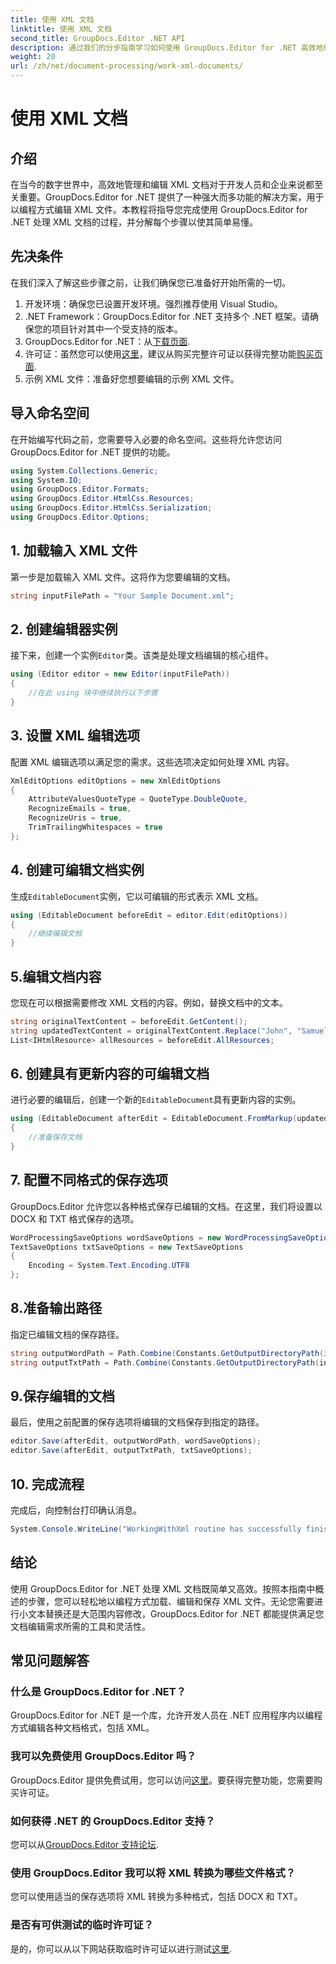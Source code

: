 ```yaml
---
title: 使用 XML 文档
linktitle: 使用 XML 文档
second_title: GroupDocs.Editor .NET API
description: 通过我们的分步指南学习如何使用 GroupDocs.Editor for .NET 高效地编辑 XML 文档，其中涵盖所有必要的步骤和选项。
weight: 20
url: /zh/net/document-processing/work-xml-documents/
---
```


# 使用 XML 文档

## 介绍
在当今的数字世界中，高效地管理和编辑 XML 文档对于开发人员和企业来说都至关重要。GroupDocs.Editor for .NET 提供了一种强大而多功能的解决方案，用于以编程方式编辑 XML 文件。本教程将指导您完成使用 GroupDocs.Editor for .NET 处理 XML 文档的过程，并分解每个步骤以使其简单易懂。
## 先决条件
在我们深入了解这些步骤之前，让我们确保您已准备好开始所需的一切。
1. 开发环境：确保您已设置开发环境。强烈推荐使用 Visual Studio。
2. .NET Framework：GroupDocs.Editor for .NET 支持多个 .NET 框架。请确保您的项目针对其中一个受支持的版本。
3.  GroupDocs.Editor for .NET：从[下载页面](https://releases.groupdocs.com/editor/net/).
4. 许可证：虽然您可以使用[这里](https://purchase.groupdocs.com/temporary-license/)，建议从购买完整许可证以获得完整功能[购买页面](https://purchase.groupdocs.com/buy).
5. 示例 XML 文件：准备好您想要编辑的示例 XML 文件。
## 导入命名空间
在开始编写代码之前，您需要导入必要的命名空间。这些将允许您访问 GroupDocs.Editor for .NET 提供的功能。
```csharp
using System.Collections.Generic;
using System.IO;
using GroupDocs.Editor.Formats;
using GroupDocs.Editor.HtmlCss.Resources;
using GroupDocs.Editor.HtmlCss.Serialization;
using GroupDocs.Editor.Options;
```
## 1. 加载输入 XML 文件
第一步是加载输入 XML 文件。这将作为您要编辑的文档。
```csharp
string inputFilePath = "Your Sample Document.xml";
```
## 2. 创建编辑器实例
接下来，创建一个实例`Editor`类。该类是处理文档编辑的核心组件。
```csharp
using (Editor editor = new Editor(inputFilePath))
{
    //在此 using 块中继续执行以下步骤
}
```
## 3. 设置 XML 编辑选项
配置 XML 编辑选项以满足您的需求。这些选项决定如何处理 XML 内容。
```csharp
XmlEditOptions editOptions = new XmlEditOptions
{
    AttributeValuesQuoteType = QuoteType.DoubleQuote,
    RecognizeEmails = true,
    RecognizeUris = true,
    TrimTrailingWhitespaces = true
};
```
## 4. 创建可编辑文档实例
生成`EditableDocument`实例，它以可编辑的形式表示 XML 文档。
```csharp
using (EditableDocument beforeEdit = editor.Edit(editOptions))
{
    //继续编辑文档
}
```
## 5.编辑文档内容
您现在可以根据需要修改 XML 文档的内容。例如，替换文档中的文本。
```csharp
string originalTextContent = beforeEdit.GetContent();
string updatedTextContent = originalTextContent.Replace("John", "Samuel");
List<IHtmlResource> allResources = beforeEdit.AllResources;
```
## 6. 创建具有更新内容的可编辑文档
进行必要的编辑后，创建一个新的`EditableDocument`具有更新内容的实例。
```csharp
using (EditableDocument afterEdit = EditableDocument.FromMarkup(updatedTextContent, allResources))
{
    //准备保存文档
}
```
## 7. 配置不同格式的保存选项
GroupDocs.Editor 允许您以各种格式保存已编辑的文档。在这里，我们将设置以 DOCX 和 TXT 格式保存的选项。
```csharp
WordProcessingSaveOptions wordSaveOptions = new WordProcessingSaveOptions(WordProcessingFormats.Docx);
TextSaveOptions txtSaveOptions = new TextSaveOptions
{
    Encoding = System.Text.Encoding.UTF8
};
```
## 8.准备输出路径
指定已编辑文档的保存路径。
```csharp
string outputWordPath = Path.Combine(Constants.GetOutputDirectoryPath(inputFilePath), Path.GetFileNameWithoutExtension(inputFilePath) + ".docx");
string outputTxtPath = Path.Combine(Constants.GetOutputDirectoryPath(inputFilePath), Path.GetFileNameWithoutExtension(inputFilePath) + ".txt");
```
## 9.保存编辑的文档
最后，使用之前配置的保存选项将编辑的文档保存到指定的路径。
```csharp
editor.Save(afterEdit, outputWordPath, wordSaveOptions);
editor.Save(afterEdit, outputTxtPath, txtSaveOptions);
```
## 10. 完成流程
完成后，向控制台打印确认消息。
```csharp
System.Console.WriteLine("WorkingWithXml routine has successfully finished");
```
## 结论
使用 GroupDocs.Editor for .NET 处理 XML 文档既简单又高效。按照本指南中概述的步骤，您可以轻松地以编程方式加载、编辑和保存 XML 文件。无论您需要进行小文本替换还是大范围内容修改，GroupDocs.Editor for .NET 都能提供满足您文档编辑需求所需的工具和灵活性。
## 常见问题解答
### 什么是 GroupDocs.Editor for .NET？
GroupDocs.Editor for .NET 是一个库，允许开发人员在 .NET 应用程序内以编程方式编辑各种文档格式，包括 XML。
### 我可以免费使用 GroupDocs.Editor 吗？
 GroupDocs.Editor 提供免费试用，您可以访问[这里](https://releases.groupdocs.com/)。要获得完整功能，您需要购买许可证。
### 如何获得 .NET 的 GroupDocs.Editor 支持？
您可以从[GroupDocs.Editor 支持论坛](https://forum.groupdocs.com/c/editor/20).
### 使用 GroupDocs.Editor 我可以将 XML 转换为哪些文件格式？
您可以使用适当的保存选项将 XML 转换为多种格式，包括 DOCX 和 TXT。
### 是否有可供测试的临时许可证？
是的，你可以从以下网站获取临时许可证以进行测试[这里](https://purchase.groupdocs.com/temporary-license/).